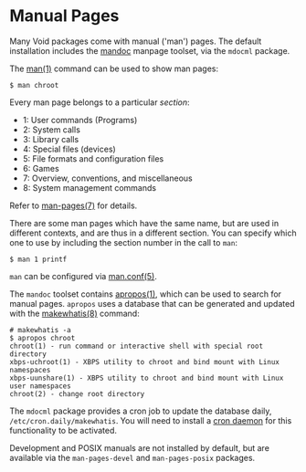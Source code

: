 # Manual Pages

Many Void packages come with manual ('man') pages. The default installation
includes the [mandoc](https://mandoc.bsd.lv/) manpage toolset, via the `mdocml`
package.

The [man(1)](https://man.voidlinux.org/man.1) command can be used to show man
pages:

```
$ man chroot
```

Every man page belongs to a particular *section*:

- 1: User commands (Programs)
- 2: System calls
- 3: Library calls
- 4: Special files (devices)
- 5: File formats and configuration files
- 6: Games
- 7: Overview, conventions, and miscellaneous
- 8: System management commands

Refer to [man-pages(7)](https://man.voidlinux.org/man-pages.7) for details.

There are some man pages which have the same name, but are used in different
contexts, and are thus in a different section. You can specify which one to use
by including the section number in the call to `man`:

```
$ man 1 printf
```

`man` can be configured via [man.conf(5)](https://man.voidlinux.org/man.conf.5).

The `mandoc` toolset contains [apropos(1)](https://man.voidlinux.org/apropos.1),
which can be used to search for manual pages. `apropos` uses a database that can
be generated and updated with the
[makewhatis(8)](https://man.voidlinux.org/makewhatis.8) command:

```
# makewhatis -a
$ apropos chroot
chroot(1) - run command or interactive shell with special root directory
xbps-uchroot(1) - XBPS utility to chroot and bind mount with Linux namespaces
xbps-uunshare(1) - XBPS utility to chroot and bind mount with Linux user namespaces
chroot(2) - change root directory
```

The `mdocml` package provides a cron job to update the database daily,
`/etc/cron.daily/makewhatis`. You will need to install a [cron
daemon](./cron.md) for this functionality to be activated.

Development and POSIX manuals are not installed by default, but are available
via the `man-pages-devel` and `man-pages-posix` packages.
